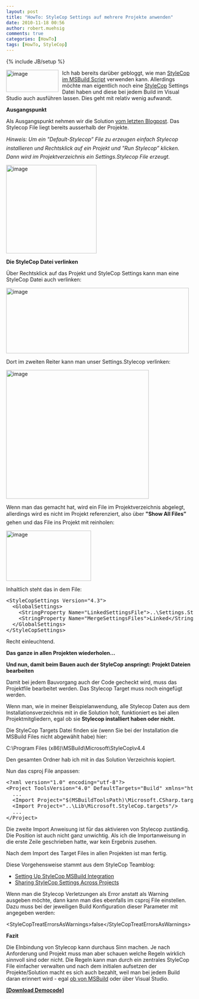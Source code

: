 ```yaml
---
layout: post
title: "HowTo: StyleCop Settings auf mehrere Projekte anwenden"
date: 2010-11-18 00:56
author: robert.muehsig
comments: true
categories: [HowTo]
tags: [HowTo, StyleCop]
---
```

{% include JB/setup %}
<p><a href="{{BASE_PATH}}/assets/wp-images/image1104.png"><img style="border-bottom: 0px; border-left: 0px; margin: 0px 10px 0px 0px; display: inline; border-top: 0px; border-right: 0px" title="image" border="0" alt="image" align="left" src="{{BASE_PATH}}/assets/wp-images/image_thumb286.png" width="141" height="60" /></a>Ich hab bereits darüber gebloggt, wie man <a href="{{BASE_PATH}}/2010/11/12/howto-msbuild-stylecop/">StyleCop im MSBuild Script</a> verwenden kann. Allerdings möchte man eigentlich noch eine <a href="http://code.msdn.microsoft.com/sourceanalysis">StyleCop</a> Settings Datei haben und diese bei jedem Build im Visual Studio auch ausführen lassen. Dies geht mit relativ wenig aufwandt.</p>  <p></p>  <p><strong>Ausgangspunkt</strong></p>  <p>Als Ausgangspunkt nehmen wir die Solution <a href="{{BASE_PATH}}/2010/11/12/howto-msbuild-stylecop/">vom letzten Blogpost</a>. Das Stylecop File liegt bereits ausserhalb der Projekte.</p>  <p><em>Hinweis: Um ein "Default-Stylecop” File zu erzeugen einfach Stylecop installieren und Rechtsklick auf ein Projekt und "Run Stylecop” klicken. Dann wird im Projektverzeichnis ein Settings.Stylecop File erzeugt.</em></p>  <p><a href="{{BASE_PATH}}/assets/wp-images/image1105.png"><img style="border-bottom: 0px; border-left: 0px; display: inline; border-top: 0px; border-right: 0px" title="image" border="0" alt="image" src="{{BASE_PATH}}/assets/wp-images/image_thumb287.png" width="244" height="239" /></a> </p>  <p><strong>Die StyleCop Datei verlinken</strong></p>  <p>Über Rechtsklick auf das Projekt und StyleCop Settings kann man eine StyleCop Datei auch verlinken:</p>  <p><a href="{{BASE_PATH}}/assets/wp-images/image1106.png"><img style="border-bottom: 0px; border-left: 0px; display: inline; border-top: 0px; border-right: 0px" title="image" border="0" alt="image" src="{{BASE_PATH}}/assets/wp-images/image_thumb288.png" width="493" height="177" /></a> </p>  <p>Dort im zweiten Reiter kann man unser Settings.Stylecop verlinken:</p>  <p><a href="{{BASE_PATH}}/assets/wp-images/image1107.png"><img style="border-bottom: 0px; border-left: 0px; display: inline; border-top: 0px; border-right: 0px" title="image" border="0" alt="image" src="{{BASE_PATH}}/assets/wp-images/image_thumb289.png" width="385" height="348" /></a> </p>  <p>Wenn man das gemacht hat, wird ein File im Projektverzeichnis abgelegt, allerdings wird es nicht im Projekt referenziert, also über <strong>"Show All Files”</strong> gehen und das File ins Projekt mit reinholen:</p>  <p><a href="{{BASE_PATH}}/assets/wp-images/image1108.png"><img style="border-bottom: 0px; border-left: 0px; display: inline; border-top: 0px; border-right: 0px" title="image" border="0" alt="image" src="{{BASE_PATH}}/assets/wp-images/image_thumb290.png" width="229" height="136" /></a> </p>  <p>Inhaltlich steht das in dem File:</p>  <div style="padding-bottom: 0px; margin: 0px; padding-left: 0px; padding-right: 0px; display: inline; float: none; padding-top: 0px" id="scid:812469c5-0cb0-4c63-8c15-c81123a09de7:5de7babc-df91-4585-b353-ae8fa0aad8be" class="wlWriterEditableSmartContent"><pre name="code" class="c#">&lt;StyleCopSettings Version="4.3"&gt;
  &lt;GlobalSettings&gt;
    &lt;StringProperty Name="LinkedSettingsFile"&gt;..\Settings.StyleCop&lt;/StringProperty&gt;
    &lt;StringProperty Name="MergeSettingsFiles"&gt;Linked&lt;/StringProperty&gt;
  &lt;/GlobalSettings&gt;
&lt;/StyleCopSettings&gt;</pre></div>

<p>Recht einleuchtend.</p>

<p><strong>Das ganze in allen Projekten wiederholen...</strong></p>

<p><strong>Und nun, damit beim Bauen auch der StyleCop anspringt: Projekt Dateien bearbeiten</strong></p>

<p>Damit bei jedem Bauvorgang auch der Code gecheckt wird, muss das Projektfile bearbeitet werden. Das Stylecop Target muss noch eingefügt werden.</p>

<p>Wenn man, wie in meiner Beispielanwendung, alle Stylecop Daten aus dem Installationsverzeichnis mit in die Solution holt, funktioniert es bei allen Projektmitgliedern, egal ob sie <strong>Stylecop installiert haben oder nicht.</strong></p>

<p></p>

<p></p>

<p></p>

<p></p>

<p>Die StyleCop Targets Datei finden sie (wenn Sie bei der Installation die MSBuild Files nicht abgewählt habe) hier:</p>

<p>C:\Program Files (x86)\MSBuild\Microsoft\StyleCop\v4.4</p>

<p>Den gesamten Ordner hab ich mit in das Solution Verzeichnis kopiert.</p>

<p>Nun das csproj File anpassen:</p>

<div style="padding-bottom: 0px; margin: 0px; padding-left: 0px; padding-right: 0px; display: inline; float: none; padding-top: 0px" id="scid:812469c5-0cb0-4c63-8c15-c81123a09de7:ec36ac25-0c39-416a-9c47-69bcda0803f6" class="wlWriterEditableSmartContent"><pre name="code" class="c#">&lt;?xml version="1.0" encoding="utf-8"?&gt;
&lt;Project ToolsVersion="4.0" DefaultTargets="Build" xmlns="http://schemas.microsoft.com/developer/msbuild/2003"&gt;
  ...
  &lt;Import Project="$(MSBuildToolsPath)\Microsoft.CSharp.targets" /&gt;
  &lt;Import Project="..\Lib\Microsoft.StyleCop.targets"/&gt;
  ...
&lt;/Project&gt;</pre></div>

<p>Die zweite Import Anweisung ist für das aktivieren von Stylecop zuständig. Die Position ist auch nicht ganz unwichtig. Als ich die Importanweisung in die erste Zeile geschrieben hatte, war kein Ergebnis zusehen. </p>

<p>Nach dem Import des Target Files in allen Projekten ist man fertig.</p>

<p>Diese Vorgehensweise stammt aus dem StyleCop Teamblog:</p>

<ul>
  <li><a href="http://blogs.msdn.com/b/sourceanalysis/archive/2008/05/24/source-analysis-msbuild-integration.aspx">Setting Up StyleCop MSBuild Integration</a></li>

  <li><a href="http://blogs.msdn.com/b/sourceanalysis/archive/2008/05/25/sharing-source-analysis-settings-across-projects.aspx">Sharing StyleCop Settings Across Projects</a></li>
</ul>

<p>Wenn man die Stylecop Verletzungen als Error anstatt als Warning ausgeben möchte, dann kann man dies ebenfalls im csproj File einstellen. Dazu muss bei der jeweiligen Build Konfiguration dieser Parameter mit angegeben werden:</p>

<p>&lt;StyleCopTreatErrorsAsWarnings&gt;false&lt;/StyleCopTreatErrorsAsWarnings&gt;</p>

<p><strong>Fazit</strong></p>

<p>Die EInbindung von Stylecop kann durchaus Sinn machen. Je nach Anforderung und Projekt muss man aber schauen welche Regeln wirklich sinnvoll sind oder nicht. Die Regeln kann man durch ein zentrales StyleCop File einfacher verwalten und nach dem initialen aufsetzen der Projekte/Solution macht es sich auch bezahlt, weil man bei jedem Build daran erinnert wird - egal <a href="{{BASE_PATH}}/2010/11/12/howto-msbuild-stylecop/">ob von MSBuild</a> oder über Visual Studio.</p>

<p><a href="{{BASE_PATH}}/assets/files/democode/msbuildsharedcodequality/msbuildsharedcodequality.zip"><strong>[Download Democode]</strong></a></p>
